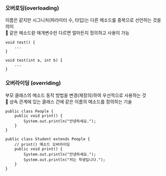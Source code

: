 ### 오버로딩(overloading)
이름은 같지만 시그니처(파라미터 수, 타입)는 다른 메소드를 중복으로 선언하는 것을 의미 
<br/>
📌 같은 메소드랃 매개변수만 다르면 얼마든지 정의하고 사용이 가능

```
void test() {
    ...
}

void test(int a, int b) {
    ...
}
```

### 오버라이딩 (overriding)
부모 클래스의 메소드 동작 방법을 변경(재정의)하여 우선적으로 사용하는 것
<br/>
📌 상속 관계에 있는 클래스 간에 같은 이름의 메소드를 정의하는 기술

```
public class People {
    public void print() {
        System.out.println("안녕하세요.");
    }
}

public class Student extends People {
    // print() 메소드 오버라이딩
    public void print() {
        System.out.println("안녕하세요.");
        System.out.println("저는 학생입니다.");
    }
}
```
